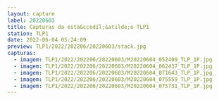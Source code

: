 ```yaml
---
layout: capture
label: 20220603
title: Capturas da esta&ccedil;&atilde;o TLP1
station: TLP1
date: 2022-06-04 05:24:09
preview: TLP1/2022/202206/20220603/stack.jpg
capturas:
  - imagem: TLP1/2022/202206/20220603/M20220604_052409_TLP_1P.jpg
  - imagem: TLP1/2022/202206/20220603/M20220604_062437_TLP_1P.jpg
  - imagem: TLP1/2022/202206/20220603/M20220604_071643_TLP_1P.jpg
  - imagem: TLP1/2022/202206/20220603/M20220604_075559_TLP_1P.jpg
  - imagem: TLP1/2022/202206/20220603/M20220604_075731_TLP_1P.jpg
---
```

